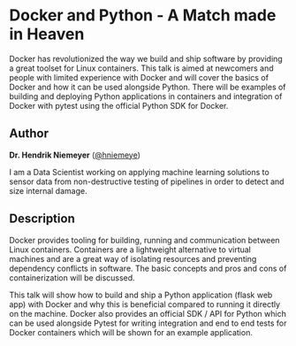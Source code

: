 Docker and Python - A Match made in Heaven
==========================================

Docker has revolutionized the way we build and ship software
by providing a great toolset for Linux containers. This talk is aimed at 
newcomers and people with limited experience with Docker and will cover
the basics of Docker and how it can be used alongside Python. There will 
be examples of building and deploying Python applications in containers
and integration of Docker with pytest using the official Python SDK for Docker. 

Author
------

**Dr. Hendrik Niemeyer** ([@hniemeye](http://twitter.com/hniemeye))

I am a Data Scientist working on applying machine learning solutions to
sensor data from non-destructive testing of pipelines in order to detect
and size internal damage.

Description
-----------

Docker provides tooling for building,
running and communication between Linux containers. Containers are a lightweight 
alternative to virtual machines and are a great way of isolating resources
and preventing dependency conflicts in software. The basic concepts and pros
and cons of containerization will be discussed. 

This talk will show how to build and ship a Python application (flask web app)
with Docker and why this is beneficial compared to running it directly on the
machine. Docker also provides an official SDK / API for Python which can be used
alongside Pytest for writing integration and end to end tests for Docker containers
which will be shown for an example application.
